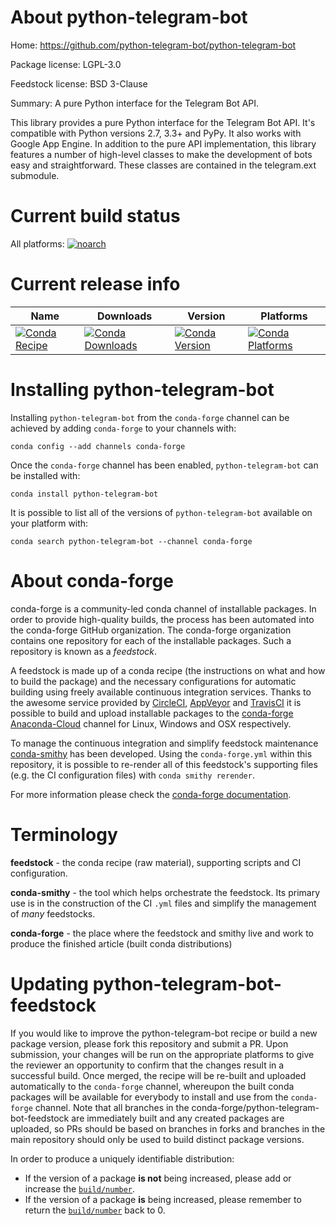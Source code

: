 About python-telegram-bot
=========================

Home: https://github.com/python-telegram-bot/python-telegram-bot

Package license: LGPL-3.0

Feedstock license: BSD 3-Clause

Summary: A pure Python interface for the Telegram Bot API.

This library provides a pure Python interface for the Telegram Bot API.
It's compatible with Python versions 2.7, 3.3+ and PyPy. It also works
with Google App Engine.
In addition to the pure API implementation, this library features a number
of high-level classes to make the development of bots easy and
straightforward. These classes are contained in the telegram.ext submodule.


Current build status
====================

All platforms:
[![noarch](https://img.shields.io/circleci/project/github/conda-forge/python-telegram-bot-feedstock/master.svg?label=noarch)](https://circleci.com/gh/conda-forge/python-telegram-bot-feedstock)

Current release info
====================

| Name | Downloads | Version | Platforms |
| --- | --- | --- | --- |
| [![Conda Recipe](https://img.shields.io/badge/recipe-python--telegram--bot-green.svg)](https://anaconda.org/conda-forge/python-telegram-bot) | [![Conda Downloads](https://img.shields.io/conda/dn/conda-forge/python-telegram-bot.svg)](https://anaconda.org/conda-forge/python-telegram-bot) | [![Conda Version](https://img.shields.io/conda/vn/conda-forge/python-telegram-bot.svg)](https://anaconda.org/conda-forge/python-telegram-bot) | [![Conda Platforms](https://img.shields.io/conda/pn/conda-forge/python-telegram-bot.svg)](https://anaconda.org/conda-forge/python-telegram-bot) |

Installing python-telegram-bot
==============================

Installing `python-telegram-bot` from the `conda-forge` channel can be achieved by adding `conda-forge` to your channels with:

```
conda config --add channels conda-forge
```

Once the `conda-forge` channel has been enabled, `python-telegram-bot` can be installed with:

```
conda install python-telegram-bot
```

It is possible to list all of the versions of `python-telegram-bot` available on your platform with:

```
conda search python-telegram-bot --channel conda-forge
```


About conda-forge
=================

conda-forge is a community-led conda channel of installable packages.
In order to provide high-quality builds, the process has been automated into the
conda-forge GitHub organization. The conda-forge organization contains one repository
for each of the installable packages. Such a repository is known as a *feedstock*.

A feedstock is made up of a conda recipe (the instructions on what and how to build
the package) and the necessary configurations for automatic building using freely
available continuous integration services. Thanks to the awesome service provided by
[CircleCI](https://circleci.com/), [AppVeyor](http://www.appveyor.com/)
and [TravisCI](https://travis-ci.org/) it is possible to build and upload installable
packages to the [conda-forge](https://anaconda.org/conda-forge)
[Anaconda-Cloud](http://docs.anaconda.org/) channel for Linux, Windows and OSX respectively.

To manage the continuous integration and simplify feedstock maintenance
[conda-smithy](http://github.com/conda-forge/conda-smithy) has been developed.
Using the ``conda-forge.yml`` within this repository, it is possible to re-render all of
this feedstock's supporting files (e.g. the CI configuration files) with ``conda smithy rerender``.

For more information please check the [conda-forge documentation](https://conda-forge.org/docs/).

Terminology
===========

**feedstock** - the conda recipe (raw material), supporting scripts and CI configuration.

**conda-smithy** - the tool which helps orchestrate the feedstock.
                   Its primary use is in the construction of the CI ``.yml`` files
                   and simplify the management of *many* feedstocks.

**conda-forge** - the place where the feedstock and smithy live and work to
                  produce the finished article (built conda distributions)


Updating python-telegram-bot-feedstock
======================================

If you would like to improve the python-telegram-bot recipe or build a new
package version, please fork this repository and submit a PR. Upon submission,
your changes will be run on the appropriate platforms to give the reviewer an
opportunity to confirm that the changes result in a successful build. Once
merged, the recipe will be re-built and uploaded automatically to the
`conda-forge` channel, whereupon the built conda packages will be available for
everybody to install and use from the `conda-forge` channel.
Note that all branches in the conda-forge/python-telegram-bot-feedstock are
immediately built and any created packages are uploaded, so PRs should be based
on branches in forks and branches in the main repository should only be used to
build distinct package versions.

In order to produce a uniquely identifiable distribution:
 * If the version of a package **is not** being increased, please add or increase
   the [``build/number``](http://conda.pydata.org/docs/building/meta-yaml.html#build-number-and-string).
 * If the version of a package **is** being increased, please remember to return
   the [``build/number``](http://conda.pydata.org/docs/building/meta-yaml.html#build-number-and-string)
   back to 0.